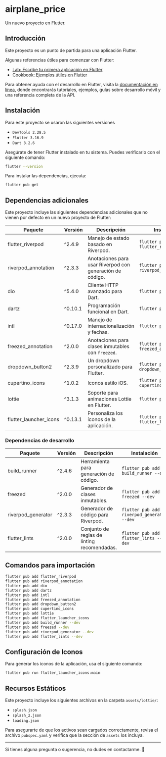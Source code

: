 # airplane_price

Un nuevo proyecto en Flutter.

## Introducción

Este proyecto es un punto de partida para una aplicación Flutter.

Algunas referencias útiles para comenzar con Flutter:

- [Lab: Escribe tu primera aplicación en Flutter](https://docs.flutter.dev/get-started/codelab)
- [Cookbook: Ejemplos útiles en Flutter](https://docs.flutter.dev/cookbook)

Para obtener ayuda con el desarrollo en Flutter, visita la
[documentación en línea](https://docs.flutter.dev/), donde encontrarás tutoriales, ejemplos, guías sobre desarrollo móvil y una referencia completa de la API.

## Instalación

Para este proyecto se usaron las siguientes versiones

- `DevTools 2.28.5`
- `Flutter 3.16.9`
- `Dart 3.2.6`

Asegúrate de tener Flutter instalado en tu sistema. Puedes verificarlo con el siguiente comando:

```sh
flutter --version
```

Para instalar las dependencias, ejecuta:

```sh
flutter pub get
```

## Dependencias adicionales

Este proyecto incluye las siguientes dependencias adicionales que no vienen por defecto en un nuevo proyecto de Flutter:

| Paquete                  | Versión  | Descripción | Instalación |
|--------------------------|-----------|-------------|--------------|
| flutter_riverpod         | ^2.4.9    | Manejo de estado basado en Riverpod. | `flutter pub add flutter_riverpod` |
| riverpod_annotation      | ^2.3.3    | Anotaciones para usar Riverpod con generación de código. | `flutter pub add riverpod_annotation` |
| dio                      | ^5.4.0    | Cliente HTTP avanzado para Dart. | `flutter pub add dio` |
| dartz                    | ^0.10.1   | Programación funcional en Dart. | `flutter pub add dartz` |
| intl                     | ^0.17.0   | Manejo de internacionalización y fechas. | `flutter pub add intl` |
| freezed_annotation       | ^2.0.0    | Anotaciones para clases inmutables con `freezed`. | `flutter pub add freezed_annotation` |
| dropdown_button2         | ^2.3.9    | Un dropdown personalizado para Flutter. | `flutter pub add dropdown_button2` |
| cupertino_icons          | ^1.0.2    | Iconos estilo iOS. | `flutter pub add cupertino_icons` |
| lottie                   | ^3.1.3    | Soporte para animaciones Lottie en Flutter. | `flutter pub add lottie` |
| flutter_launcher_icons   | ^0.13.1   | Personaliza los íconos de la aplicación. | `flutter pub add flutter_launcher_icons` |

### Dependencias de desarrollo

| Paquete                 | Versión  | Descripción | Instalación |
|-------------------------|-----------|-------------|--------------|
| build_runner           | ^2.4.6    | Herramienta para generación de código. | `flutter pub add build_runner --dev` |
| freezed                | ^2.0.0    | Generador de clases inmutables. | `flutter pub add freezed --dev` |
| riverpod_generator     | ^2.3.3    | Generador de código para Riverpod. | `flutter pub add riverpod_generator --dev` |
| flutter_lints          | ^2.0.0    | Conjunto de reglas de linting recomendadas. | `flutter pub add flutter_lints --dev` |

## Comandos para importación
```sh
flutter pub add flutter_riverpod
flutter pub add riverpod_annotation
flutter pub add dio
flutter pub add dartz
flutter pub add intl
flutter pub add freezed_annotation
flutter pub add dropdown_button2
flutter pub add cupertino_icons
flutter pub add lottie
flutter pub add flutter_launcher_icons
flutter pub add build_runner --dev
flutter pub add freezed --dev
flutter pub add riverpod_generator --dev
flutter pub add flutter_lints --dev
```

## Configuración de Iconos

Para generar los íconos de la aplicación, usa el siguiente comando:

```sh
flutter pub run flutter_launcher_icons:main
```

## Recursos Estáticos

Este proyecto incluye los siguientes archivos en la carpeta `assets/lottie/`:

- `splash.json`
- `splash_2.json`
- `loading.json`

Para asegurarte de que los activos sean cargados correctamente, revisa el archivo `pubspec.yaml` y verifica que la sección de `assets` los incluya.

---

Si tienes alguna pregunta o sugerencia, no dudes en contactarme. 🚀


